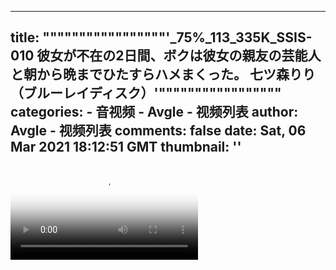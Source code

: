 
---
title: """""""""""""""""'_75%_113_335K_SSIS-010 彼女が不在の2日間、ボクは彼女の親友の芸能人と朝から晩までひたすらハメまくった。 七ツ森りり （ブルーレイディスク）'"""""""""""""""""
categories: 
    - 音视频
    - Avgle - 视频列表
author: Avgle - 视频列表
comments: false
date: Sat, 06 Mar 2021 18:12:51 GMT
thumbnail: ''
---

<div>   
<video controls loop poster="https://static-clst.avgle.com/videos/tmb15/497277/17.jpg" src="https://static-clst.avgle.com/videos/tmb15/497277/preview.mp4"></video>  
</div>
            